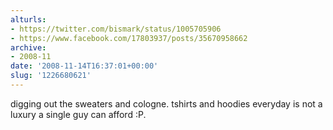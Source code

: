 ```yaml
---
alturls:
- https://twitter.com/bismark/status/1005705906
- https://www.facebook.com/17803937/posts/35670958662
archive:
- 2008-11
date: '2008-11-14T16:37:01+00:00'
slug: '1226680621'
---
```


digging out the sweaters and cologne. tshirts and hoodies everyday is not a luxury a single guy can afford :P.

